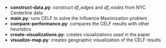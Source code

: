 - **construct-data.py**: construct *df_edges* and *df_nodes* from NYC Centerline data
- **main.py**: runs CELF to solve the Influence Maximization problem
- **compare-performance.py**: compares the CELF results with other heuristics
- **create-visualizations.py**: creates visualizations used in the paper
- **visualize-map.py**: creates geographic visualization of the CELF results 
 